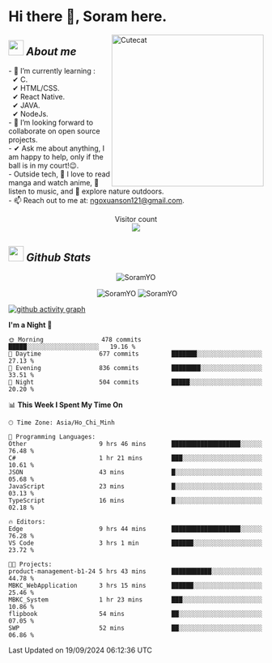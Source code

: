# Hi there 👋, Soram here. 
 
<img align="right" width=300px alt="Cutecat" src="https://c.tenor.com/K33MDwMai28AAAAC/nyochio-d4dj.gif" />

## <img src="https://c.tenor.com/q8EQYnb8VLcAAAAi/re-zero.gif" width="30px">&nbsp;***About me***
 
\- 🌱 I’m currently learning :
  <br> &nbsp; ✔ C.
  <br> &nbsp; ✔ HTML/CSS.
  <br> &nbsp; ✔ React Native.
  <br> &nbsp; ✔ JAVA.
   <br> &nbsp; ✔ NodeJs.
<br> \- 👯 I’m looking forward to collaborate on open source projects.
<br> \- ✔ Ask me about anything, I am happy to help, only if the ball is in my court!😉.
<br> \- Outside tech,  📖 I love to read manga and watch anime, 🎵 listen to music, and 🌴 explore nature outdoors.
<br> \- 📫 Reach out to me at: ngoxuanson121@gmail.com.

<p align="center"> 
  Visitor count<br>
  <img src="https://profile-counter.glitch.me/SoramYO/count.svg" />
</p>

## <img src="https://c.tenor.com/moaQHad4VcMAAAAi/ram-dance.gif" width="30px">&nbsp;***Github Stats***
<p align="center"> <img src="https://komarev.com/ghpvc/?username=SoramYO" alt="SoramYO" /> </p>

<p align="center">&nbsp;<img align="center" src="https://github-readme-stats.vercel.app/api?username=SoramYO&theme=gotham&show_icons=true" alt="SoramYO" />

<img align="center" src="http://github-readme-streak-stats.herokuapp.com?user=SoramYO&theme=gotham&hide_border=true&date_format=M%20j%5B%2C%20Y%5D" alt="SoramYO" />


[![github activity graph](https://github-readme-activity-graph.vercel.app/graph?username=SoramYO&theme=tokyo-night)](https://github.com/SoramYO/github-readme-activity-graph)


<!--START_SECTION:waka-->
**I'm a Night 🦉** 

```text
🌞 Morning                478 commits         █████░░░░░░░░░░░░░░░░░░░░   19.16 % 
🌆 Daytime                677 commits         ███████░░░░░░░░░░░░░░░░░░   27.13 % 
🌃 Evening                836 commits         ████████░░░░░░░░░░░░░░░░░   33.51 % 
🌙 Night                  504 commits         █████░░░░░░░░░░░░░░░░░░░░   20.20 % 
```


📊 **This Week I Spent My Time On** 

```text
🕑︎ Time Zone: Asia/Ho_Chi_Minh

💬 Programming Languages: 
Other                    9 hrs 46 mins       ███████████████████░░░░░░   76.48 % 
C#                       1 hr 21 mins        ███░░░░░░░░░░░░░░░░░░░░░░   10.61 % 
JSON                     43 mins             █░░░░░░░░░░░░░░░░░░░░░░░░   05.68 % 
JavaScript               23 mins             █░░░░░░░░░░░░░░░░░░░░░░░░   03.13 % 
TypeScript               16 mins             █░░░░░░░░░░░░░░░░░░░░░░░░   02.18 % 

🔥 Editors: 
Edge                     9 hrs 44 mins       ███████████████████░░░░░░   76.28 % 
VS Code                  3 hrs 1 min         ██████░░░░░░░░░░░░░░░░░░░   23.72 % 

🐱‍💻 Projects: 
product-management-b1-24 5 hrs 43 mins       ███████████░░░░░░░░░░░░░░   44.78 % 
MBKC_WebApplication      3 hrs 15 mins       ██████░░░░░░░░░░░░░░░░░░░   25.46 % 
MBKC_System              1 hr 23 mins        ███░░░░░░░░░░░░░░░░░░░░░░   10.86 % 
flipbook                 54 mins             ██░░░░░░░░░░░░░░░░░░░░░░░   07.05 % 
SWP                      52 mins             ██░░░░░░░░░░░░░░░░░░░░░░░   06.86 % 
```


 Last Updated on 19/09/2024 06:12:36 UTC
<!--END_SECTION:waka-->
